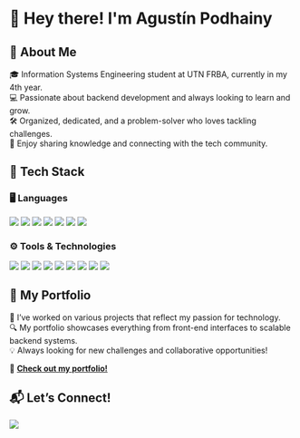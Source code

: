 # 👋 Hey there! I'm Agustín Podhainy

## 🚀 About Me  
🎓 Information Systems Engineering student at UTN FRBA, currently in my 4th year.  
💻 Passionate about backend development and always looking to learn and grow.  
🛠️ Organized, dedicated, and a problem-solver who loves tackling challenges.  
🤝 Enjoy sharing knowledge and connecting with the tech community.  

## 🔧 Tech Stack  
### 🖥️ Languages  
<p align="left">
  <img src="https://img.shields.io/badge/Java-ED8B00?style=for-the-badge&logo=java&logoColor=white" />
  <img src="https://img.shields.io/badge/JavaScript-F7DF1E?style=for-the-badge&logo=javascript&logoColor=black" />
  <img src="https://img.shields.io/badge/C-A8B9CC?style=for-the-badge&logo=c&logoColor=white" />
  <img src="https://img.shields.io/badge/C++-00599C?style=for-the-badge&logo=c%2B%2B&logoColor=white" />
  <img src="https://img.shields.io/badge/Ruby-CC342D?style=for-the-badge&logo=ruby&logoColor=white" />
  <img src="https://img.shields.io/badge/HTML5-E34F26?style=for-the-badge&logo=html5&logoColor=white" />
  <img src="https://img.shields.io/badge/CSS3-1572B6?style=for-the-badge&logo=css3&logoColor=white" />
</p>

### ⚙️ Tools & Technologies  
<p align="left">
  <img src="https://img.shields.io/badge/Git-F05032?style=for-the-badge&logo=git&logoColor=white" />
  <img src="https://img.shields.io/badge/PostgreSQL-336791?style=for-the-badge&logo=postgresql&logoColor=white" />
  <img src="https://img.shields.io/badge/MySQL-4479A1?style=for-the-badge&logo=mysql&logoColor=white" />
  <img src="https://img.shields.io/badge/Microsoft_SQL_Server-CC2927?style=for-the-badge&logo=microsoft%20sql%20server&logoColor=white" />
  <img src="https://img.shields.io/badge/Spring-6DB33F?style=for-the-badge&logo=spring&logoColor=white" />
  <img src="https://img.shields.io/badge/Postman-FF6C37?style=for-the-badge&logo=postman&logoColor=white" />
  <img src="https://img.shields.io/badge/AWS-232F3E?style=for-the-badge&logo=amazon-aws&logoColor=white" />
  <img src="https://img.shields.io/badge/Figma-F24E1E?style=for-the-badge&logo=figma&logoColor=white" />
  <img src="https://img.shields.io/badge/Linux-FCC624?style=for-the-badge&logo=linux&logoColor=black" />
</p>

## 🌟 My Portfolio
🚀 I’ve worked on various projects that reflect my passion for technology.  
🔍 My portfolio showcases everything from front-end interfaces to scalable backend systems.  
💡 Always looking for new challenges and collaborative opportunities!  

🔗 **[Check out my portfolio!](#https://github.com/AgustinPodhainy/UTN-FRBA-Academic-Projects)**  

## 📬 Let’s Connect!  
<p align="left">
  <a href="https://www.linkedin.com/in/agustin-podhainy/" target="_blank">
    <img src="https://img.shields.io/badge/LinkedIn-Agustin%20Podhainy-0A66C2?style=flat&logo=linkedin&logoColor=white" />
  </a>
</p>

